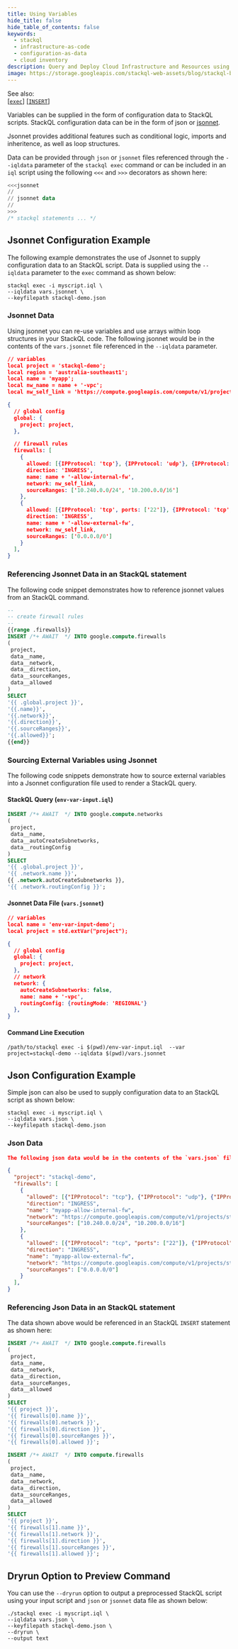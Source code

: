 ```yaml
---
title: Using Variables
hide_title: false
hide_table_of_contents: false
keywords:
  - stackql
  - infrastructure-as-code
  - configuration-as-data
  - cloud inventory
description: Query and Deploy Cloud Infrastructure and Resources using SQL
image: https://storage.googleapis.com/stackql-web-assets/blog/stackql-blog-post-featured-image.png
---
```

See also:  
[[` exec `]](/docs/command-line-usage/exec) [[` INSERT `]](/docs/language-spec/insert)

Variables can be supplied in the form of configuration data to StackQL scripts.  StackQL configuration data can be in the form of json or [jsonnet](https://jsonnet.org/ "Jsonnet").

Jsonnet provides additional features such as conditional logic, imports and inheritence, as well as loop structures.

Data can be provided through `json` or `jsonnet` files referenced through the `--iqldata` parameter of the `stackql exec` command or can be included in an `iql` script using the following `<<<` and `>>>` decorators as shown here:

```sql
<<<jsonnet
//
// jsonnet data
//
>>>
/* stackql statements ... */
```

## Jsonnet Configuration Example
The following example demonstrates the use of Jsonnet to supply configuration data to an StackQL script.  Data is supplied using the `--iqldata` parameter to the `exec` command as shown below:

```shell
stackql exec -i myscript.iql \
--iqldata vars.jsonnet \
--keyfilepath stackql-demo.json
```

### Jsonnet Data
Using jsonnet you can re-use variables and use arrays within loop structures in your StackQL code.  The following jsonnet would be in the contents of the `vars.jsonnet` file referenced in the `--iqldata` parameter.

```json
// variables
local project = 'stackql-demo';
local region = 'australia-southeast1';
local name = 'myapp';
local nw_name = name + '-vpc';
local nw_self_link = 'https://compute.googleapis.com/compute/v1/projects/' + project + '/global/networks/' + nw_name + '/';

{
  // global config
  global: {
    project: project,
  },

  // firewall rules
  firewalls: [
    {
      allowed: [{IPProtocol: 'tcp'}, {IPProtocol: 'udp'}, {IPProtocol: 'icmp'}], 
      direction: 'INGRESS', 
      name: name + '-allow-internal-fw', 
      network: nw_self_link,
      sourceRanges: ['10.240.0.0/24', '10.200.0.0/16']
    },
    {
      allowed: [{IPProtocol: 'tcp', ports: ['22']}, {IPProtocol: 'tcp', ports: ['6443']},{IPProtocol: 'icmp'}],
      direction: 'INGRESS', 
      name: name + '-allow-external-fw', 
      network: nw_self_link,
      sourceRanges: ['0.0.0.0/0']
    }
  ],
}
```

### Referencing Jsonnet Data in an StackQL statement
The following code snippet demonstrates how to reference jsonnet values from an StackQL command.

```sql
--
-- create firewall rules
--
{{range .firewalls}}
INSERT /*+ AWAIT  */ INTO google.compute.firewalls
(
 project,
 data__name,
 data__network,
 data__direction,
 data__sourceRanges,
 data__allowed
) 
SELECT
'{{ .global.project }}',
'{{.name}}',
'{{.network}}',
'{{.direction}}',
'{{.sourceRanges}}',
'{{.allowed}}';
{{end}}
```

### Sourcing External Variables using Jsonnet
The following code snippets demonstrate how to source external variables into a Jsonnet configuration file used to render a StackQL query.  

#### StackQL Query (`env-var-input.iql`)

```sql
INSERT /*+ AWAIT  */ INTO google.compute.networks
(
 project,
 data__name,
 data__autoCreateSubnetworks,
 data__routingConfig
) 
SELECT
'{{ .global.project }}',
'{{ .network.name }}',
{{ .network.autoCreateSubnetworks }},
'{{ .network.routingConfig }}';
```

#### Jsonnet Data File (`vars.jsonnet`)

```json
// variables
local name = 'env-var-input-demo';
local project = std.extVar("project");

{
  // global config
  global: {
    project: project,
  },
  // network
  network: {
    autoCreateSubnetworks: false,
    name: name + '-vpc',
    routingConfig: {routingMode: 'REGIONAL'}
  },
}
```

#### Command Line Execution

```
/path/to/stackql exec -i $(pwd)/env-var-input.iql  --var project=stackql-demo --iqldata $(pwd)/vars.jsonnet
```

## Json Configuration Example
Simple json can also be used to supply configuration data to an StackQL script as shown below:

```shell
stackql exec -i myscript.iql \
--iqldata vars.json \
--keyfilepath stackql-demo.json
```

### Json Data

```json
The following json data would be in the contents of the `vars.json` file referenced in the `--iqldata` parameter.

{
  "project": "stackql-demo",
  "firewalls": [
    {
      "allowed": [{"IPProtocol": "tcp"}, {"IPProtocol": "udp"}, {"IPProtocol": "icmp"}], 
      "direction": "INGRESS", 
      "name": "myapp-allow-internal-fw", 
      "network": "https://compute.googleapis.com/compute/v1/projects/stackql-demo/global/networks/myapp-vpc/",
      "sourceRanges": ["10.240.0.0/24", "10.200.0.0/16"]
    },
    {
      "allowed": [{"IPProtocol": "tcp", "ports": ["22"]}, {"IPProtocol": "tcp", "ports": ["6443"]},{"IPProtocol": "icmp"}],
      "direction": "INGRESS", 
      "name": "myapp-allow-external-fw", 
      "network": "https://compute.googleapis.com/compute/v1/projects/stackql-demo/global/networks/myapp-vpc/",
      "sourceRanges": ["0.0.0.0/0"]
    }
  ],
}
```

### Referencing Json Data in an StackQL statement
The data shown above would be referenced in an StackQL `INSERT` statement as shown here:

```sql
INSERT /*+ AWAIT  */ INTO google.compute.firewalls
(
 project,
 data__name,
 data__network,
 data__direction,
 data__sourceRanges,
 data__allowed
) 
SELECT
'{{ project }}',
'{{ firewalls[0].name }}',
'{{ firewalls[0].network }}',
'{{ firewalls[0].direction }}',
'{{ firewalls[0].sourceRanges }}',
'{{ firewalls[0].allowed }}';

INSERT /*+ AWAIT  */ INTO compute.firewalls
(
 project,
 data__name,
 data__network,
 data__direction,
 data__sourceRanges,
 data__allowed
) 
SELECT
'{{ project }}',
'{{ firewalls[1].name }}',
'{{ firewalls[1].network }}',
'{{ firewalls[1].direction }}',
'{{ firewalls[1].sourceRanges }}',
'{{ firewalls[1].allowed }}';
```

## Dryrun Option to Preview Command
You can use the `--dryrun` option to output a preprocessed StackQL script using your input script and `json` or `jsonnet` data file as shown below:

```shell
./stackql exec -i myscript.iql \
--iqldata vars.json \
--keyfilepath stackql-demo.json \
--dryrun \
--output text
```
